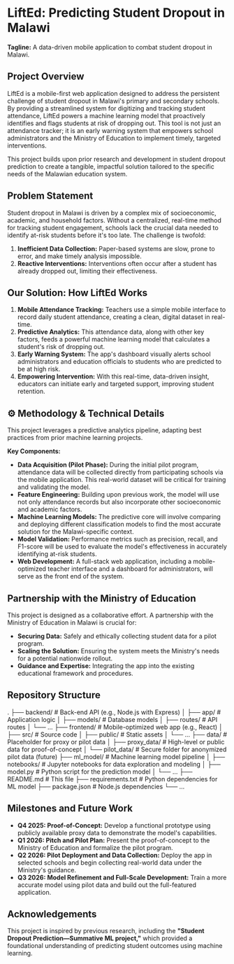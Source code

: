 #  LiftEd: Predicting Student Dropout in Malawi

**Tagline:** A data-driven mobile application to combat student dropout in Malawi.

##  Project Overview
LiftEd is a mobile-first web application designed to address the persistent challenge of student dropout in Malawi's primary and secondary schools. By providing a streamlined system for digitizing and tracking student attendance, LiftEd powers a machine learning model that proactively identifies and flags students at risk of dropping out. This tool is not just an attendance tracker; it is an early warning system that empowers school administrators and the Ministry of Education to implement timely, targeted interventions.

This project builds upon prior research and development in student dropout prediction to create a tangible, impactful solution tailored to the specific needs of the Malawian education system.

##  Problem Statement
Student dropout in Malawi is driven by a complex mix of socioeconomic, academic, and household factors. Without a centralized, real-time method for tracking student engagement, schools lack the crucial data needed to identify at-risk students before it's too late. The challenge is twofold:
1.  **Inefficient Data Collection:** Paper-based systems are slow, prone to error, and make timely analysis impossible.
2.  **Reactive Interventions:** Interventions often occur after a student has already dropped out, limiting their effectiveness.

##  Our Solution: How LiftEd Works
1.  **Mobile Attendance Tracking:** Teachers use a simple mobile interface to record daily student attendance, creating a clean, digital dataset in real-time.
2.  **Predictive Analytics:** This attendance data, along with other key factors, feeds a powerful machine learning model that calculates a student's risk of dropping out.
3.  **Early Warning System:** The app's dashboard visually alerts school administrators and education officials to students who are predicted to be at high risk.
4.  **Empowering Intervention:** With this real-time, data-driven insight, educators can initiate early and targeted support, improving student retention.

## ⚙️ Methodology & Technical Details
This project leverages a predictive analytics pipeline, adapting best practices from prior machine learning projects.

**Key Components:**
*   **Data Acquisition (Pilot Phase):** During the initial pilot program, attendance data will be collected directly from participating schools via the mobile application. This real-world dataset will be critical for training and validating the model.
*   **Feature Engineering:** Building upon previous work, the model will use not only attendance records but also incorporate other socioeconomic and academic factors.
*   **Machine Learning Models:** The predictive core will involve comparing and deploying different classification models to find the most accurate solution for the Malawi-specific context.
*   **Model Validation:** Performance metrics such as precision, recall, and F1-score will be used to evaluate the model's effectiveness in accurately identifying at-risk students.
*   **Web Development:** A full-stack web application, including a mobile-optimized teacher interface and a dashboard for administrators, will serve as the front end of the system.

##  Partnership with the Ministry of Education
This project is designed as a collaborative effort. A partnership with the Ministry of Education in Malawi is crucial for:
*   **Securing Data:** Safely and ethically collecting student data for a pilot program.
*   **Scaling the Solution:** Ensuring the system meets the Ministry's needs for a potential nationwide rollout.
*   **Guidance and Expertise:** Integrating the app into the existing educational framework and procedures.

##  Repository Structure

.
├── backend/ # Back-end API (e.g., Node.js with Express)
│ ├── app/ # Application logic
│ ├── models/ # Database models
│ ├── routes/ # API routes
│ └── ...
├── frontend/ # Mobile-optimized web app (e.g., React)
│ ├── src/ # Source code
│ ├── public/ # Static assets
│ └── ...
├── data/ # Placeholder for proxy or pilot data
│ ├── proxy_data/ # High-level or public data for proof-of-concept
│ └── pilot_data/ # Secure folder for anonymized pilot data (future)
├── ml_model/ # Machine learning model pipeline
│ ├── notebooks/ # Jupyter notebooks for data exploration and modeling
│ ├── model.py # Python script for the prediction model
│ └── ...
├── README.md # This file
├── requirements.txt # Python dependencies for ML model
├── package.json # Node.js dependencies
└── ...


##  Milestones and Future Work
*   **Q4 2025: Proof-of-Concept:** Develop a functional prototype using publicly available proxy data to demonstrate the model's capabilities.
*   **Q1 2026: Pitch and Pilot Plan:** Present the proof-of-concept to the Ministry of Education and formalize the pilot program.
*   **Q2 2026: Pilot Deployment and Data Collection:** Deploy the app in selected schools and begin collecting real-world data under the Ministry's guidance.
*   **Q3 2026: Model Refinement and Full-Scale Development:** Train a more accurate model using pilot data and build out the full-featured application.

##  Acknowledgements
This project is inspired by previous research, including the **"Student Dropout Prediction—Summative ML project,"** which provided a foundational understanding of predicting student outcomes using machine learning.


